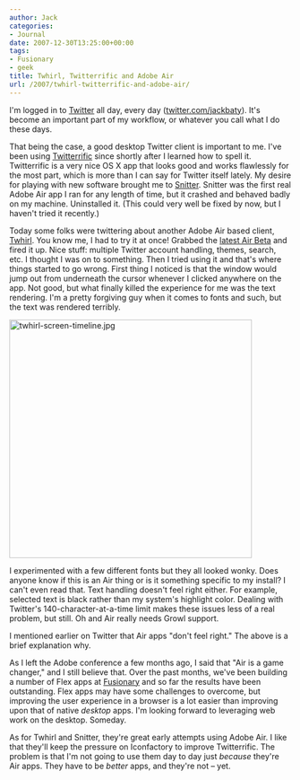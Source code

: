 ```yaml
---
author: Jack
categories:
- Journal
date: 2007-12-30T13:25:00+00:00
tags:
- Fusionary
- geek
title: Twhirl, Twitterrific and Adobe Air
url: /2007/twhirl-twitterrific-and-adobe-air/
---
```


I'm logged in to [Twitter][1] all day, every day ([twitter.com/jackbaty][2]). It's become an important part of my workflow, or whatever you call what I do these days. 

That being the case, a good desktop Twitter client is important to me. I've been using [Twitterrific][3] since shortly after I learned how to spell it. Twitterrific is a very nice OS X app that looks good and works flawlessly for the most part, which is more than I can say for Twitter itself lately. My desire for playing with new software brought me to [Snitter][4]. Snitter was the first real Adobe Air app I ran for any length of time, but it crashed and behaved badly on my machine. Uninstalled it. (This could very well be fixed by now, but I haven't tried it recently.)

Today some folks were twittering about another Adobe Air based client, [Twhirl][5]. You know me, I had to try it at once! Grabbed the [latest Air Beta][6] and fired it up. Nice stuff: multiple Twitter account handling, themes, search, etc. I thought I was on to something. Then I tried using it and that's where things started to go wrong. First thing I noticed is that the window would jump out from underneath the cursor whenever I clicked anywhere on the app. Not good, but what finally killed the experience for me was the text rendering. I'm a pretty forgiving guy when it comes to fonts and such, but the text was rendered terribly.

<img src="/files/twhirl-screen-timeline.jpg" alt="twhirl-screen-timeline.jpg" border="0" width="433" height="425" />

I experimented with a few different fonts but they all looked wonky. Does anyone know if this is an Air thing or is it something specific to my install? I can't even read that. Text handling doesn't feel right either. For example, selected text is black rather than my system's highlight color. Dealing with Twitter's 140-character-at-a-time limit makes these issues less of a real problem, but still. Oh and Air really needs Growl support.

I mentioned earlier on Twitter that Air apps "don't feel right." The above is a brief explanation why.

As I left the Adobe conference a few months ago, I said that "Air is a game changer," and I still believe that. Over the past months, we've been building a number of Flex apps at [Fusionary][7] and so far the results have been outstanding. Flex apps may have some challenges to overcome, but improving the user experience in a browser is a lot easier than improving upon that of native _desktop_ apps. I'm looking forward to leveraging web work on the desktop. Someday.

As for Twhirl and Snitter, they're great early attempts using Adobe Air. I like that they'll keep the pressure on Iconfactory to improve Twitterrific. The problem is that I'm not going to use them day to day just _because_ they're Air apps. They have to be _better_ apps, and they're not &#8211; yet.

 [1]: http://twitter.com
 [2]: http://twitter.com/jackbaty
 [3]: http://iconfactory.com/software/twitterrific
 [4]: http://snook.ca/snitter/
 [5]: http://www.twhirl.org/
 [6]: http://labs.adobe.com/downloads/air.html
 [7]: http://www.fusionary.com/
